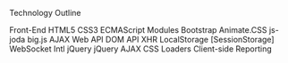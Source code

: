 Technology Outline

Front-End
	HTML5
	CSS3
	ECMAScript
	Modules
	Bootstrap
	Animate.CSS
	js-joda
	big.js
	AJAX
	Web API
	DOM API
	XHR
	LocalStorage
	[SessionStorage]
	WebSocket
	Intl
	jQuery
	jQuery AJAX
	CSS Loaders
	Client-side Reporting
	
